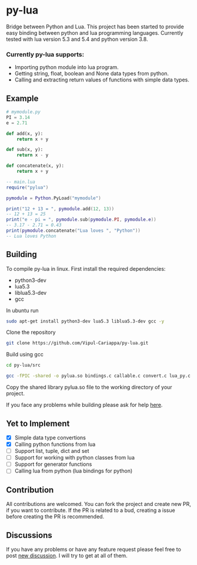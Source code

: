 # py-lua
Bridge between Python and Lua.
This project has been started to provide easy binding between python and lua programming languages. Currently tested with lua version 5.3 and 5.4 and python version 3.8.

### Currently py-lua supports:
- Importing python module into lua program.
- Getting string, float, boolean and None data types from python.
- Calling and extracting return values of functions with simple data types.

## Example
```python
# mymodule.py
PI = 3.14
e = 2.71

def add(x, y):
    return x + y

def sub(x, y):
    return x - y

def concatenate(x, y):
    return x + y
```

```lua
-- main.lua
require("pylua")

pymodule = Python.PyLoad("mymodule")

print("12 + 13 = ", pymodule.add(12, 13))
-- 12 + 13 = 25
print("e - pi = ", pymodule.sub(pymodule.PI, pymodule.e))
-- 3.17 - 2.71 = 0.43
print(pymodule.concatenate("Lua loves ", "Python"))
-- Lua loves Python
```

## Building
To compile py-lua in linux. First install the required dependencies:
- python3-dev
- lua5.3
- liblua5.3-dev
- gcc

In ubuntu run

```bash
sudo apt-get install python3-dev lua5.3 liblua5.3-dev gcc -y
```

Clone the repository

```bash
git clone https://github.com/Vipul-Cariappa/py-lua.git
```

Build using gcc

```bash 
cd py-lua/src

gcc -fPIC -shared -o pylua.so bindings.c callable.c convert.c lua_py.c $(pkg-config --cflags --libs lua5.3) $(pkg-config --cflags --libs python3)
```

Copy the shared library pylua.so file to the working directory of your project.

If you face any problems while building please ask for help [here](https://github.com/Vipul-Cariappa/py-lua/discussions/new).


## Yet to Implement
- [x] Simple data type convertions
- [x] Calling python functions from lua
- [ ] Support list, tuple, dict and set
- [ ] Support for working with python classes from lua
- [ ] Support for generator functions
- [ ] Calling lua from python (lua bindings for python)

## Contribution
All contributions are welcomed. 
You can fork the project and create new PR, if you want to contribute. 
If the PR is related to a bud, creating a issue before creating the PR is recommended.

## Discussions
If you have any problems or have any feature request please feel free to post [new discussion](https://github.com/Vipul-Cariappa/py-lua/discussions/new). I will try to get at all of them.
